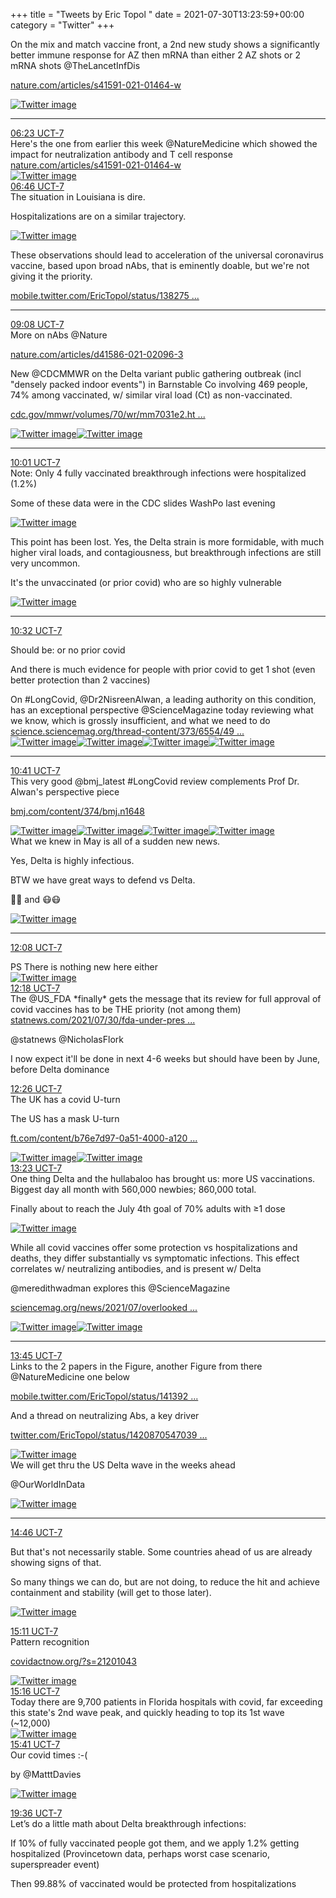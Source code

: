 +++
title = "Tweets by Eric Topol " 
date = 2021-07-30T13:23:59+00:00
category = "Twitter"
+++
<div class="thread"> 
<div class="thread-content"> 
On the mix and match vaccine front, a 2nd new study shows a significantly better immune response for AZ then mRNA than either 2 AZ shots or 2 mRNA shots @TheLancetInfDis 

<a href="https://www.nature.com/articles/s41591-021-01464-w" target="_blank" rel="noreferer">nature.com/articles/s41591-021-01464-w</a> 
 </div> 
<a href="/twitter/erictopol/images/E7jCLv5VIAUm9Xi.jpg"  ><img src="/twitter/erictopol/images/E7jCLv5VIAUm9Xi.jpg" alt="Twitter image" ></img></a><hr><div class="profile"> 
<a href="https://twitter.com/erictopol/status/1421099255465316363" target="_blank" rel="noreferer">06:23 UCT-7</a> 
</div> 
<div class="content"> 
Here's the one from earlier this week @NatureMedicine which showed the impact for neutralization antibody and T cell response <a href="https://www.nature.com/articles/s41591-021-01464-w" target="_blank" rel="noreferer">nature.com/articles/s41591-021-01464-w</a> 
 </div> 
<a href="/twitter/erictopol/images/E7jBs5qVcAAeDF_.jpg"  ><img src="/twitter/erictopol/images/E7jBs5qVcAAeDF_.jpg" alt="Twitter image" ></img></a></div> 
<div class="tweet"> 
<div class="profile"> 
<a href="https://twitter.com/erictopol/status/1421104827459805184" target="_blank" rel="noreferer">06:46 UCT-7</a> 
</div> 
<div class="content"> 
The situation in Louisiana is dire.

Hospitalizations are on a similar trajectory. </div> 
<a href="/twitter/erictopol/images/E7jHNJTVUAQPsCv.jpg"  ><img src="/twitter/erictopol/images/E7jHNJTVUAQPsCv.jpg" alt="Twitter image" ></img></a></div> 
<div class="thread"> 
<div class="thread-content"> 
These observations should lead to acceleration of the universal coronavirus vaccine, based upon broad nAbs, that is eminently doable, but we're not giving it the priority. 

<a href="https://mobile.twitter.com/EricTopol/status/1382758611303100416" target="_blank" rel="noreferer">mobile.twitter.com/EricTopol/status/138275 ...</a> 
</div> 
<hr><div class="profile"> 
<a href="https://twitter.com/erictopol/status/1421140593007161346" target="_blank" rel="noreferer">09:08 UCT-7</a> 
</div> 
<div class="content"> 
More on nAbs @Nature 

<a href="https://www.nature.com/articles/d41586-021-02096-3" target="_blank" rel="noreferer">nature.com/articles/d41586-021-02096-3</a> 
</div> 
</div> 
<div class="thread"> 
<div class="thread-content"> 
New @CDCMMWR on the Delta variant public gathering outbreak (incl "densely packed indoor events") in Barnstable Co involving 469 people, 74% among vaccinated, w/ similar viral load (Ct) as non-vaccinated. 

<a href="https://www.cdc.gov/mmwr/volumes/70/wr/mm7031e2.htm?s_cid=mm7031e2_w" target="_blank" rel="noreferer">cdc.gov/mmwr/volumes/70/wr/mm7031e2.ht ...</a> 
 </div> 
<a href="/twitter/erictopol/images/E7jxzUNVEAYNq7t.jpg"  ><img src="/twitter/erictopol/images/E7jxzUNVEAYNq7t.jpg" alt="Twitter image" ></img></a><a href="/twitter/erictopol/images/E7jx1fuUUAMDPnW.jpg"  ><img src="/twitter/erictopol/images/E7jx1fuUUAMDPnW.jpg" alt="Twitter image" ></img></a><hr><div class="profile"> 
<a href="https://twitter.com/erictopol/status/1421154047776616451" target="_blank" rel="noreferer">10:01 UCT-7</a> 
</div> 
<div class="content"> 
Note: Only 4 fully vaccinated breakthrough infections were hospitalized (1.2%)

Some of these data were in the CDC slides WashPo last evening </div> 
<a href="/twitter/erictopol/images/E7jz1zzVUAgaeIM.jpg"  ><img src="/twitter/erictopol/images/E7jz1zzVUAgaeIM.jpg" alt="Twitter image" ></img></a></div> 
<div class="thread"> 
<div class="thread-content"> 
This point has been lost. Yes, the Delta strain is more formidable, with much higher viral loads, and contagiousness, but breakthrough infections are still very uncommon. 

It's the unvaccinated (or prior covid) who are so highly vulnerable </div> 
<a href="/twitter/erictopol/images/E7j5lyUUcAwvbVc.jpg"  ><img src="/twitter/erictopol/images/E7j5lyUUcAwvbVc.jpg" alt="Twitter image" ></img></a><hr><div class="profile"> 
<a href="https://twitter.com/erictopol/status/1421161887136313345" target="_blank" rel="noreferer">10:32 UCT-7</a> 
</div> 
<div class="content"> 
Should be: or no prior covid

And there is much evidence for people with prior covid to get 1 shot (even better protection than 2 vaccines)</div> 
</div> 
<div class="thread"> 
<div class="thread-content"> 
On #LongCovid, @Dr2NisreenAlwan, a leading authority on this condition, has an exceptional perspective @ScienceMagazine today reviewing what we know, which is grossly insufficient, and what we need to do <a href="https://science.sciencemag.org/thread-content/373/6554/491.full" target="_blank" rel="noreferer">science.sciencemag.org/thread-content/373/6554/49 ...</a> 
 </div> 
<a href="/twitter/erictopol/images/E7e3FmoVkAAV1iZ.png"  ><img src="/twitter/erictopol/images/E7e3FmoVkAAV1iZ.png" alt="Twitter image" ></img></a><a href="/twitter/erictopol/images/E7e3HJyUUAEOAYI.jpg"  ><img src="/twitter/erictopol/images/E7e3HJyUUAEOAYI.jpg" alt="Twitter image" ></img></a><a href="/twitter/erictopol/images/E7e3Il0UcAIBh0L.png"  ><img src="/twitter/erictopol/images/E7e3Il0UcAIBh0L.png" alt="Twitter image" ></img></a><a href="/twitter/erictopol/images/E7e3KFRUUAAvHUO.jpg"  ><img src="/twitter/erictopol/images/E7e3KFRUUAAvHUO.jpg" alt="Twitter image" ></img></a><hr><div class="profile"> 
<a href="https://twitter.com/erictopol/status/1421164143785103365" target="_blank" rel="noreferer">10:41 UCT-7</a> 
</div> 
<div class="content"> 
This very good @bmj_latest #LongCovid review complements Prof Dr. Alwan's perspective piece

<a href="https://www.bmj.com/content/374/bmj.n1648" target="_blank" rel="noreferer">bmj.com/content/374/bmj.n1648</a> 
 </div> 
<a href="/twitter/erictopol/images/E7j9BQYVIAMrdF6.jpg"  ><img src="/twitter/erictopol/images/E7j9BQYVIAMrdF6.jpg" alt="Twitter image" ></img></a><a href="/twitter/erictopol/images/E7j9CmhVIAg9IkQ.jpg"  ><img src="/twitter/erictopol/images/E7j9CmhVIAg9IkQ.jpg" alt="Twitter image" ></img></a><a href="/twitter/erictopol/images/E7j9EHqVgAIEqeP.jpg"  ><img src="/twitter/erictopol/images/E7j9EHqVgAIEqeP.jpg" alt="Twitter image" ></img></a><a href="/twitter/erictopol/images/E7j9Fz1UYAEg-IR.jpg"  ><img src="/twitter/erictopol/images/E7j9Fz1UYAEg-IR.jpg" alt="Twitter image" ></img></a></div> 
<div class="thread"> 
<div class="thread-content"> 
What we knew in May is all of a sudden new news.

Yes, Delta is highly infectious.

BTW we have great ways to defend vs Delta.

💉💉 and 😷😷 </div> 
<a href="/twitter/erictopol/images/E7j_0x6UYAImxcw.jpg"  ><img src="/twitter/erictopol/images/E7j_0x6UYAImxcw.jpg" alt="Twitter image" ></img></a><hr><div class="profile"> 
<a href="https://twitter.com/erictopol/status/1421185965867954176" target="_blank" rel="noreferer">12:08 UCT-7</a> 
</div> 
<div class="content"> 
PS There is nothing new here either </div> 
<a href="/twitter/erictopol/images/E7kRBsQVcAAXQyZ.jpg"  ><img src="/twitter/erictopol/images/E7kRBsQVcAAXQyZ.jpg" alt="Twitter image" ></img></a></div> 
<div class="tweet"> 
<div class="profile"> 
<a href="https://twitter.com/erictopol/status/1421188503354830850" target="_blank" rel="noreferer">12:18 UCT-7</a> 
</div> 
<div class="content"> 
The @US_FDA *finally* gets the message that its review for full approval of covid vaccines has to be THE priority (not among them) <a href="https://www.statnews.com/2021/07/30/fda-under-pressure-plans-sprint-to-accelerate-review-of-pfizers-covid-19-vaccine-for-full-approval/?utm_content=bufferb95c2&utm_medium=social&utm_source=twitter&utm_campaign=twitter_organic" target="_blank" rel="noreferer">statnews.com/2021/07/30/fda-under-pres ...</a> 


@statnews @NicholasFlork 

I now expect it'll be done in next 4-6 weeks but should have been by June, before Delta dominance</div> 
</div> 
<div class="tweet"> 
<div class="profile"> 
<a href="https://twitter.com/erictopol/status/1421190468130328577" target="_blank" rel="noreferer">12:26 UCT-7</a> 
</div> 
<div class="content"> 
The UK has a covid U-turn

The US has a mask U-turn

<a href="https://www.ft.com/content/b76e7d97-0a51-4000-a120-d94a233baf96" target="_blank" rel="noreferer">ft.com/content/b76e7d97-0a51-4000-a120 ...</a> 
 </div> 
<a href="/twitter/erictopol/images/E7kU8IlUcAQRZr4.jpg"  ><img src="/twitter/erictopol/images/E7kU8IlUcAQRZr4.jpg" alt="Twitter image" ></img></a><a href="/twitter/erictopol/images/E7kU-UmVUAExEWF.jpg"  ><img src="/twitter/erictopol/images/E7kU-UmVUAExEWF.jpg" alt="Twitter image" ></img></a></div> 
<div class="tweet"> 
<div class="profile"> 
<a href="https://twitter.com/erictopol/status/1421204708031549441" target="_blank" rel="noreferer">13:23 UCT-7</a> 
</div> 
<div class="content"> 
One thing Delta and the hullabaloo has brought us: more US vaccinations. Biggest day all month with 560,000 newbies; 860,000 total. 

Finally about to reach the July 4th goal of 70% adults with ≥1 dose </div> 
<a href="/twitter/erictopol/images/E7khd7HVEAElu_Q.jpg"  ><img src="/twitter/erictopol/images/E7khd7HVEAElu_Q.jpg" alt="Twitter image" ></img></a></div> 
<div class="thread"> 
<div class="thread-content"> 
While all covid vaccines offer some protection vs hospitalizations and deaths, they differ substantially vs symptomatic infections. This effect correlates w/ neutralizing antibodies, and is present w/ Delta

@meredithwadman explores this @ScienceMagazine 

<a href="https://www.sciencemag.org/news/2021/07/overlooked-superpower-mrna-vaccines" target="_blank" rel="noreferer">sciencemag.org/news/2021/07/overlooked ...</a> 
 </div> 
<a href="/twitter/erictopol/images/E7kkqC6VIAILRf3.jpg"  ><img src="/twitter/erictopol/images/E7kkqC6VIAILRf3.jpg" alt="Twitter image" ></img></a><a href="/twitter/erictopol/images/E7klQ_FVEAIGMEI.jpg"  ><img src="/twitter/erictopol/images/E7klQ_FVEAIGMEI.jpg" alt="Twitter image" ></img></a><hr><div class="profile"> 
<a href="https://twitter.com/erictopol/status/1421210388327141376" target="_blank" rel="noreferer">13:45 UCT-7</a> 
</div> 
<div class="content"> 
Links to the 2 papers in the Figure, another Figure from there @NatureMedicine one below

<a href="https://mobile.twitter.com/EricTopol/status/1413925899443916800" target="_blank" rel="noreferer">mobile.twitter.com/EricTopol/status/141392 ...</a> 


And a thread on neutralizing Abs, a key driver

<a href="https://twitter.com/EricTopol/status/1420870547039158273" target="_blank" rel="noreferer">twitter.com/EricTopol/status/1420870547039 ...</a> 
 </div> 
<a href="/twitter/erictopol/images/E7km6R4UUAIft_e.jpg"  ><img src="/twitter/erictopol/images/E7km6R4UUAIft_e.jpg" alt="Twitter image" ></img></a></div> 
<div class="thread"> 
<div class="thread-content"> 
We will get thru the US Delta wave in the weeks ahead

@OurWorldInData </div> 
<a href="/twitter/erictopol/images/E7k1A8eVIAAbS92.jpg"  ><img src="/twitter/erictopol/images/E7k1A8eVIAAbS92.jpg" alt="Twitter image" ></img></a><hr><div class="profile"> 
<a href="https://twitter.com/erictopol/status/1421225604297334788" target="_blank" rel="noreferer">14:46 UCT-7</a> 
</div> 
<div class="content"> 
But that's not necessarily stable. Some countries ahead of us are already showing signs of that.

So many things we can do, but are not doing, to reduce the hit and achieve containment and stability (will get to those later). </div> 
<a href="/twitter/erictopol/images/E7k1D3GUYAQsaf2.jpg"  ><img src="/twitter/erictopol/images/E7k1D3GUYAQsaf2.jpg" alt="Twitter image" ></img></a></div> 
<div class="tweet"> 
<div class="profile"> 
<a href="https://twitter.com/erictopol/status/1421231902384529409" target="_blank" rel="noreferer">15:11 UCT-7</a> 
</div> 
<div class="content"> 
Pattern recognition

<a href="https://covidactnow.org/?s=21201043" target="_blank" rel="noreferer">covidactnow.org/?s=21201043</a> 
 </div> 
<a href="/twitter/erictopol/images/E7k6136VIAUhlhu.jpg"  ><img src="/twitter/erictopol/images/E7k6136VIAUhlhu.jpg" alt="Twitter image" ></img></a></div> 
<div class="tweet"> 
<div class="profile"> 
<a href="https://twitter.com/erictopol/status/1421233328229806080" target="_blank" rel="noreferer">15:16 UCT-7</a> 
</div> 
<div class="content"> 
Today there are 9,700 patients in Florida hospitals with covid, far exceeding this state's 2nd wave peak, and quickly heading to top its 1st wave (~12,000) </div> 
<a href="/twitter/erictopol/images/E7k70ROVUAcS8YY.jpg"  ><img src="/twitter/erictopol/images/E7k70ROVUAcS8YY.jpg" alt="Twitter image" ></img></a></div> 
<div class="tweet"> 
<div class="profile"> 
<a href="https://twitter.com/erictopol/status/1421239658990608391" target="_blank" rel="noreferer">15:41 UCT-7</a> 
</div> 
<div class="content"> 
Our covid times :-(

by @MatttDavies </div> 
<a href="/twitter/erictopol/images/E7lB3CuVgAE5ntb.jpg"  ><img src="/twitter/erictopol/images/E7lB3CuVgAE5ntb.jpg" alt="Twitter image" ></img></a></div> 
<div class="tweet"> 
<div class="profile"> 
<a href="https://twitter.com/erictopol/status/1421298609820106755" target="_blank" rel="noreferer">19:36 UCT-7</a> 
</div> 
<div class="content"> 
Let’s do a little math about Delta breakthrough infections:

If 10% of fully vaccinated people got them, and we apply 1.2% getting hospitalized (Provincetown data, perhaps worst case scenario, superspreader event)

Then 99.88% of vaccinated would be protected from hospitalizations</div> 
</div> 


